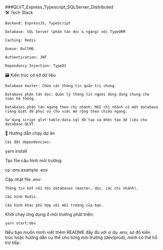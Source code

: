 ###QLVT_Express_Typescript_SQLServer_Distributed  
🛠 Tech Stack

    Backend: ExpressJS, TypeScript

    Database: SQL Server (phân tán dọc & ngang) với TypeORM

    Caching: Redis

    Queue: BullMQ

    Authentication: JWT

    Dependency Injection: TypeDI

🗃 Kiến trúc cơ sở dữ liệu

    Database master: Chứa các thông tin quản trị chung.

    Database phân tán dọc: Quản lý thông tin người dùng dùng chung cho toàn hệ thống.

    Databases phân tán ngang theo chi nhánh: Mỗi chi nhánh có một database riêng biệt để phục vụ cho việc mở rộng theo chiều ngang.

    Sử dụng script qlvt-table-data.sql để tạo và khởi tạo dữ liệu cho database QLVT.

🚀 Hướng dẫn chạy dự án

    Cài đặt dependencies:

yarn install

Tạo file cấu hình môi trường:

cp .env.example .env

Cập nhật file .env:

    Thông tin kết nối tới databases (master, dọc, các chi nhánh).

    Cấu hình Redis.

    Cấu hình khác phù hợp với môi trường của bạn.

Khởi chạy ứng dụng ở môi trường phát triển:

    yarn start:dev

Nếu bạn muốn mình viết thêm README đầy đủ với ví dụ .env, sơ đồ kiến trúc hoặc hướng dẫn cụ thể cho từng môi trường (dev/prod), mình có thể hỗ trợ tiếp.
